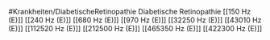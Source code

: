 #Krankheiten/DiabetischeRetinopathie
Diabetische Retinopathie
[[150 Hz (E)]]
[[240 Hz (E)]]
[[680 Hz (E)]]
[[970 Hz (E)]]
[[32250 Hz (E)]]
[[43010 Hz (E)]]
[[112520 Hz (E)]]
[[212500 Hz (E)]]
[[465350 Hz (E)]]
[[422300 Hz (E)]]